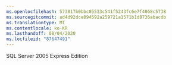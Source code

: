 ```yaml
---
ms.openlocfilehash: 573017b0bbc05533c541f5243fc6e7f4068c5738
ms.sourcegitcommit: ad4d92dce894592a259721a1571b1d8736abacdb
ms.translationtype: MT
ms.contentlocale: ko-KR
ms.lasthandoff: 08/04/2020
ms.locfileid: "87647491"
---
```

SQL Server 2005 Express Edition
